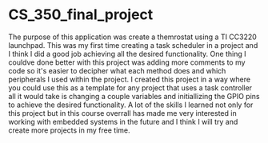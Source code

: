 # CS_350_final_project

The purpose of this application was create a themrostat using a TI CC3220 launchpad. This was my first time creating a task scheduler in a project and I think I did a good job achieving all the desired functionality. One thing I couldve done better with this project was adding more comments to my code so it's easier to decipher what each method does and which peripherals I used within the project. I created this project in a way where you could use this as a template for any project that uses a task controller all it would take is changing a couple variables and initiallizing the GPIO pins to achieve the desired functionality. A lot of the skills I learned not only for this project but in this course overrall has made me very interested in working with embedded systems in the future and I think I will try and create more projects in my free time. 
